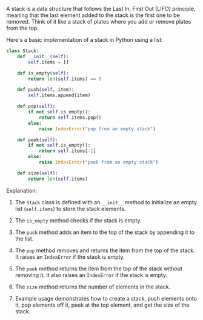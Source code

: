 A stack is a data structure that follows the Last In, First Out (LIFO) principle, meaning that the last element added to the stack is the first one to be removed. Think of it like a stack of plates where you add or remove plates from the top.

Here's a basic implementation of a stack in Python using a list:

```python
class Stack:
    def __init__(self):
        self.items = []

    def is_empty(self):
        return len(self.items) == 0

    def push(self, item):
        self.items.append(item)

    def pop(self):
        if not self.is_empty():
            return self.items.pop()
        else:
            raise IndexError("pop from an empty stack")

    def peek(self):
        if not self.is_empty():
            return self.items[-1]
        else:
            raise IndexError("peek from an empty stack")

    def size(self):
        return len(self.items)
```

Explanation:

1. The `Stack` class is defined with an `__init__` method to initialize an empty list (`self.items`) to store the stack elements.

2. The `is_empty` method checks if the stack is empty.

3. The `push` method adds an item to the top of the stack by appending it to the list.

4. The `pop` method removes and returns the item from the top of the stack. It raises an `IndexError` if the stack is empty.

5. The `peek` method returns the item from the top of the stack without removing it. It also raises an `IndexError` if the stack is empty.

6. The `size` method returns the number of elements in the stack.

7. Example usage demonstrates how to create a stack, push elements onto it, pop elements off it, peek at the top element, and get the size of the stack.